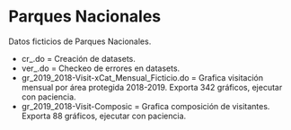 # Parques Nacionales
Datos ficticios de Parques Nacionales.

- cr_.do = Creación de datasets.
- ver_.do = Checkeo de errores en datasets.
- gr_2019_2018-Visit-xCat_Mensual_Ficticio.do  = Grafica visitación mensual por área protegida 2018-2019. Exporta 342 gráficos, ejecutar con paciencia.
- gr_2019_2018-Visit-Composic = Grafica composición de visitantes. Exporta 88 gráficos, ejecutar con paciencia.

